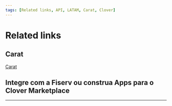 ```yaml
---
tags: [Related links, API, LATAM, Carat, Clover]
---
```


# Related links

## Carat

[Carat](https://dev.softwareexpress.com.br/)


## Integre com a Fiserv ou construa Apps para o Clover Marketplace



<!-- type: row -->

<!-- type: card
title: Clover
description: Implemente pagamentos semi integrados para seu iOS, Android ou POS Windows usando nosso atrativo hardware Clover Mini ou Go.
-->

<!-- type: card
title: cardPointe Gateway
description: Processe de forma segura um amplo leque de opções de pagamentos de crédito, débito e alternativos, tanto para cartão presente como para cartão não presente, com o nosso conjunto completo de APIs. Gerencie de forma simples todas as transações de um só local, com nossa plataforma completa, CardPointe.
-->

<!-- type: card
title: Rapid Connect
description: Um ponto único para criar, testar, certificar e implementar aplicações de pagamento completas integradas com os sistemas de pagamento Fiserv.
-->

<!-- type: card
title: Clover App Market
description: Desenvolva Apps para o Clover Marketplace.
-->

<!-- type: row-end -->

---
